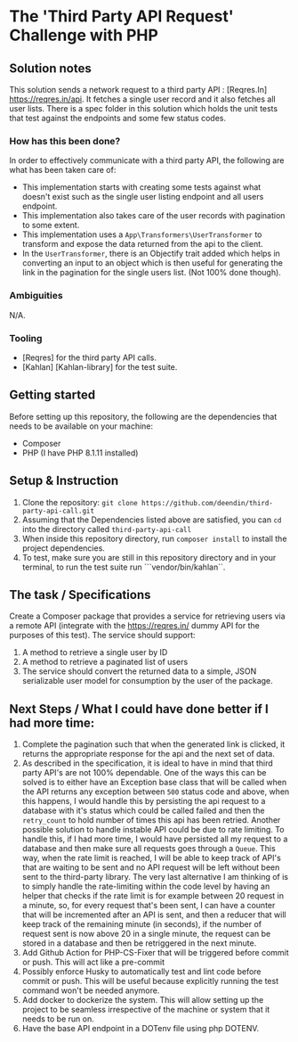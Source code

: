 # The 'Third Party API Request' Challenge with PHP
## Solution notes
This solution sends a network request to a third party API : [Reqres.In] https://reqres.in/api. It fetches a single user record and it also fetches all user lists. There is a spec folder in this solution which holds the unit tests that test against the endpoints and some few status codes.

### How has this been done?
In order to effectively communicate with a third party API, the following are what has been taken care of:

- This implementation starts with creating some tests against what doesn't exist such as the single user listing endpoint and all users endpoint.
- This implementation also takes care of the user records with pagination to some extent.
- This implementation uses a `App\Transformers\UserTransformer` to transform and expose the data returned from the api to the client.
- In the `UserTransformer`, there is an Objectify trait added which helps in converting an input to an object which is then useful for generating the link in the pagination for the single users list. (Not 100% done though).

### Ambiguities
N/A.

### Tooling
- [Reqres] for the third party API calls.
- [Kahlan] [Kahlan-library] for the test suite.

## Getting started

Before setting up this repository, the following are the dependencies that needs to be available on your machine:

- Composer
- PHP (I have PHP 8.1.11 installed)

## Setup & Instruction

1. Clone the repository: `git clone https://github.com/deendin/third-party-api-call.git`
2. Assuming that the Dependencies listed above are satisfied, you can ```cd``` into the directory called ```third-party-api-call```
3. When inside this repository directory, run ```composer install``` to install the project dependencies.
4. To test, make sure you are still in this repository directory and in your terminal, to run the test suite run ```vendor/bin/kahlan``.

## The task / Specifications
Create a Composer package that provides a service for retrieving users via a remote API (integrate with the https://reqres.in/ dummy API for the purposes of this test). The service should support: 

1. A method to retrieve a single user by ID 
2. A method to retrieve a paginated list of users 
3. The service should convert the returned data to a simple, JSON serializable user model for consumption by the user of the package.


## Next Steps / What I could have done better if I had more time:
1. Complete the pagination such that when the generated link is clicked, it returns the appropriate response for the api and the next set of data.
2. As described in the specification, it is ideal to have in mind that third party API's are not 100% dependable. One of the ways this can be solved is to either have an Exception base class that will be called when the API returns any exception between `500` status code and above, when this happens, I would handle this by persisting the api request to a database with it's status which could be called failed and then the `retry_count` to hold number of times this api has been retried. Another possible solution to handle instable API could be due to rate limiting. To handle this, if I had more time, I would have persisted all my request to a database and then make sure all requests goes through a `Queue`. This way, when the rate limit is reached, I will be able to keep track of API's that are waiting to be sent and no API request will be left without been sent to the third-party library. The very last alternative I am thinking of is to simply handle the rate-limiting within the code level by having an helper that checks if the rate limit is for example between 20 request in a minute, so, for every request that's been sent, I can have a counter that will be incremented after an API is sent, and then a reducer that will keep track of the remaining minute (in seconds), if the number of request sent is now above 20 in a single minute, the request can be stored in a database and then be retriggered in the next minute.
2. Add Github Action for PHP-CS-Fixer that will be triggered before commit or push. This will act like a pre-commit
3. Possibly enforce Husky to automatically test and lint code before commit or push. This will be useful because explicitly running the test command won't be needed anymore.
4. Add docker to dockerize the system. This will allow setting up the project to be seamless irrespective of the machine or system that it needs to be run on.
5. Have the base API endpoint in a DOTenv file using php DOTENV.